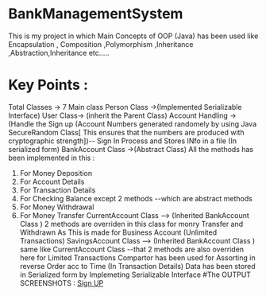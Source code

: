 # BankManagementSystem
This is my project in which Main Concepts of OOP (Java) has been used like 
Encapsulation , Composition ,Polymorphism ,Inheritance ,Abstraction,Inheritance etc.....
# Key Points : 
Total Classes -> 7
Main class
Person Class ->(Implemented Serializable Interface)
User Class-> (inherit the Parent Class)
Account Handling ->(Handle the Sign up (Account Numbers generated randomely by using Java SecureRandom Class[ This ensures that the numbers are produced with cryptographic strength])-- Sign In Process  and Stores INfo in a file (In serialized form) 
BankAccount Class ->(Abstract Class) All the methods has been implemented in this : 
1) For Money Deposition 
2) For Account Details 
3) For Transaction Details
4) For Checking Balance
except 2 methods --which are abstract methods
5) For Money Withdrawal
6) For Money Transfer
CurrentAccount Class --> (Inherited BankAccount Class ) 2 methods are overriden in this class for monry Transfer and Withdrawn As This is made for Business Account (Unlimited Transactions)
SavingsAccount Class --> (Inherited BankAccount Class ) same like CurrentAccount Class --that 2 methods are also overriden here for Limited Transactions
Compartor has been used for Assorting in reverse Order acc to Time (In Transaction Details)
Data has been stored in Serialized form by Implemeting Serializable Interface
#The OUTPUT SCREENSHOTS :
   [Sign UP](Output_Images/1st.png)
